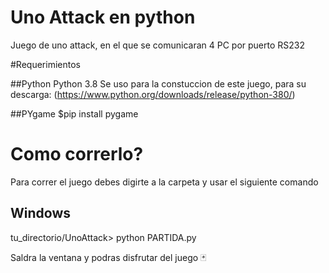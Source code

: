 # Uno Attack en python 

Juego de uno attack, en el que se comunicaran 4 PC por puerto RS232 

#Requerimientos 

##Python 
Python 3.8 Se uso para la constuccion de este juego, para su descarga:
(https://www.python.org/downloads/release/python-380/)

##PYgame 
$pip install pygame

# Como correrlo? 
Para correr el juego debes digirte a la carpeta y usar el siguiente comando 

## Windows 
tu_directorio/UnoAttack> python PARTIDA.py 

Saldra la ventana y podras disfrutar del juego  	:black_joker:
